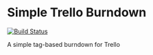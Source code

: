# Simple Trello Burndown #
[![Build Status](https://travis-ci.org/brycekbargar/simple-trello-burndown.svg?branch=master)](https://travis-ci.org/brycekbargar/simple-trello-burndown)

A simple tag-based burndown for Trello
